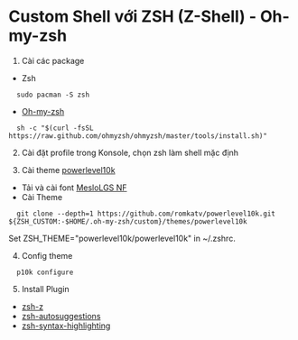 # Custom Shell với ZSH (Z-Shell) - Oh-my-zsh

1. Cài các package

- Zsh

```
  sudo pacman -S zsh
```

- [Oh-my-zsh](https://ohmyz.sh/)

```
  sh -c "$(curl -fsSL https://raw.github.com/ohmyzsh/ohmyzsh/master/tools/install.sh)"
```

2. Cài đặt profile trong Konsole, chọn zsh làm shell mặc định

3. Cài theme [powerlevel10k](https://github.com/romkatv/powerlevel10k)

- Tải và cài font [MesloLGS NF](https://github.com/romkatv/powerlevel10k#meslo-nerd-font-patched-for-powerlevel10k)
- Cài Theme

```
  git clone --depth=1 https://github.com/romkatv/powerlevel10k.git ${ZSH_CUSTOM:-$HOME/.oh-my-zsh/custom}/themes/powerlevel10k
```

Set ZSH_THEME="powerlevel10k/powerlevel10k" in ~/.zshrc.

4. Config theme

```
  p10k configure
```

5. Install Plugin

- [zsh-z](https://github.com/agkozak/zsh-z)
- [zsh-autosuggestions](https://github.com/zsh-users/zsh-autosuggestions)
- [zsh-syntax-highlighting](https://github.com/zsh-users/zsh-syntax-highlighting)
